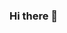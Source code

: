 ### Hi there 👋


<!--
**dArtsemyev/dArtsemyev** is a ✨ _special_ ✨ repository because its `README.md` (this file) appears on your GitHub profile.

!.[HTML].(https://img.sheilds.io/badge/-HTML-090909?style=for-the-badge&logo=html5)


Here are some ideas to get you started:

- 🔭 I’m currently working on ...
- 🌱 I’m currently learning ...
- 👯 I’m looking to collaborate on ...
- 🤔 I’m looking for help with ...
- 💬 Ask me about ...
- 📫 How to reach me: ...
- 😄 Pronouns: ...
- ⚡ Fun fact: ...
-->
